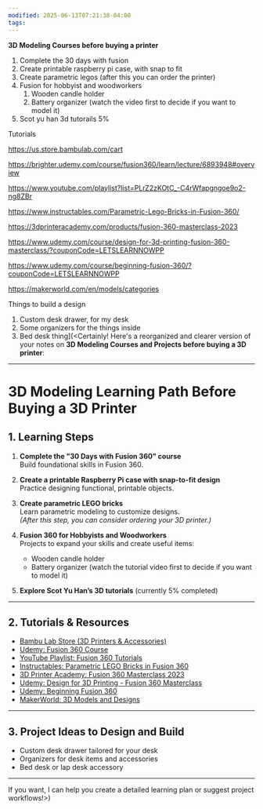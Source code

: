 ```yaml
---
modified: 2025-06-13T07:21:38-04:00
tags: 
---
```

**3D Modeling Courses before buying a printer**

1. Complete the 30 days with fusion
2. Create printable raspberry pi case, with snap to fit
3. Create parametric legos (after this you can order the printer)
4. Fusion for hobbyist and woodworkers
    1. Wooden candle holder
    2. Battery organizer (watch the video first to decide if you want to model it)
5. Scot yu han 3d tutorails 5%

Tutorials

https://us.store.bambulab.com/cart

https://brighter.udemy.com/course/fusion360/learn/lecture/6893948#overview

https://www.youtube.com/playlist?list=PLrZ2zKOtC_-C4rWfapgngoe9o2-ng8ZBr

https://www.instructables.com/Parametric-Lego-Bricks-in-Fusion-360/

https://3dprinteracademy.com/products/fusion-360-masterclass-2023

https://www.udemy.com/course/design-for-3d-printing-fusion-360-masterclass/?couponCode=LETSLEARNNOWPP

https://www.udemy.com/course/beginning-fusion-360/?couponCode=LETSLEARNNOWPP

https://makerworld.com/en/models/categories

Things to build a design

1. Custom desk drawer, for my desk
2. Some organizers for the things inside
3. Bed desk thing](<Certainly! Here's a reorganized and clearer version of your notes on **3D Modeling Courses and Projects before buying a 3D printer**:

---

# 3D Modeling Learning Path Before Buying a 3D Printer

## 1. Learning Steps

1. **Complete the "30 Days with Fusion 360" course**  
   Build foundational skills in Fusion 360.

2. **Create a printable Raspberry Pi case with snap-to-fit design**  
   Practice designing functional, printable objects.

3. **Create parametric LEGO bricks**  
   Learn parametric modeling to customize designs.  
   *(After this step, you can consider ordering your 3D printer.)*

4. **Fusion 360 for Hobbyists and Woodworkers**  
   Projects to expand your skills and create useful items:  
   - Wooden candle holder  
   - Battery organizer (watch the tutorial video first to decide if you want to model it)

5. **Explore Scot Yu Han’s 3D tutorials** (currently 5% completed)

---

## 2. Tutorials & Resources

- [Bambu Lab Store (3D Printers & Accessories)](https://us.store.bambulab.com/cart)
- [Udemy: Fusion 360 Course](https://brighter.udemy.com/course/fusion360/learn/lecture/6893948#overview)
- [YouTube Playlist: Fusion 360 Tutorials](https://www.youtube.com/playlist?list=PLrZ2zKOtC_-C4rWfapgngoe9o2-ng8ZBr)
- [Instructables: Parametric LEGO Bricks in Fusion 360](https://www.instructables.com/Parametric-Lego-Bricks-in-Fusion-360/)
- [3D Printer Academy: Fusion 360 Masterclass 2023](https://3dprinteracademy.com/products/fusion-360-masterclass-2023)
- [Udemy: Design for 3D Printing - Fusion 360 Masterclass](https://www.udemy.com/course/design-for-3d-printing-fusion-360-masterclass/?couponCode=LETSLEARNNOWPP)
- [Udemy: Beginning Fusion 360](https://www.udemy.com/course/beginning-fusion-360/?couponCode=LETSLEARNNOWPP)
- [MakerWorld: 3D Models and Designs](https://makerworld.com/en/models/categories)

---

## 3. Project Ideas to Design and Build

- Custom desk drawer tailored for your desk
- Organizers for desk items and accessories
- Bed desk or lap desk accessory

---

If you want, I can help you create a detailed learning plan or suggest project workflows!>)